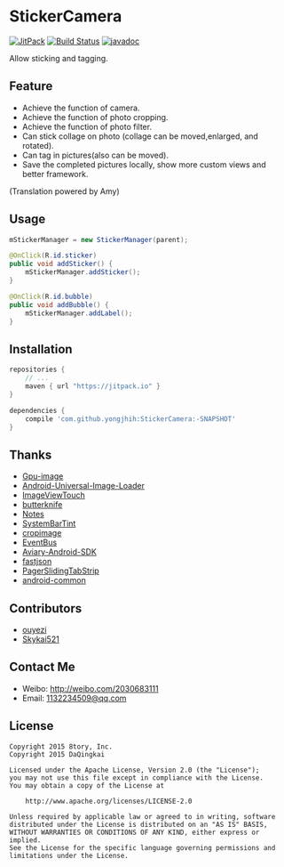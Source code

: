 # StickerCamera

[![JitPack](https://img.shields.io/github/tag/yongjhih/StickerCamera.svg?label=JitPack)](https://jitpack.io/#yongjhih/StickerCamera)
[![Build Status](https://travis-ci.org/yongjhih/StickerCamera.svg)](https://travis-ci.org/yongjhih/StickerCamera)
[![javadoc](https://img.shields.io/github/tag/yongjhih/StickerCamera.svg?label=javadoc)](https://jitpack.io/com/github/yongjhih/StickerCamera/-SNAPSHOT/javadoc/)

Allow sticking and tagging.

## Feature

* Achieve the function of camera.
* Achieve the function of photo cropping.
* Achieve the function of photo filter.
* Can stick collage on photo (collage can be moved,enlarged, and rotated).
* Can tag in pictures(also can be moved).
* Save the completed pictures locally, show more custom views and better framework.

 (Translation powered by Amy)

## Usage

```java
mStickerManager = new StickerManager(parent);

@OnClick(R.id.sticker)
public void addSticker() {
    mStickerManager.addSticker();
}

@OnClick(R.id.bubble)
public void addBubble() {
    mStickerManager.addLabel();
}
```

## Installation

```gradle
repositories {
    // ...
    maven { url "https://jitpack.io" }
}

dependencies {
    compile 'com.github.yongjhih:StickerCamera:-SNAPSHOT'
}
```

## Thanks

- [Gpu-image](https://github.com/CyberAgent/android-gpuimage)
- [Android-Universal-Image-Loader](https://github.com/nostra13/Android-Universal-Image-Loader)
- [ImageViewTouch](https://github.com/ojas-webonise/ImageViewTouch)
- [butterknife](https://github.com/JakeWharton/butterknife)
- [Notes](https://github.com/lguipeng/Notes)
- [SystemBarTint](https://github.com/jgilfelt/SystemBarTint)
- [cropimage](https://github.com/biokys/cropimage)
- [EventBus](https://github.com/greenrobot/EventBus)
- [Aviary-Android-SDK](https://github.com/kitek/Aviary-Android-SDK)
- [fastjson](https://github.com/alibaba/fastjson)
- [PagerSlidingTabStrip](https://github.com/astuetz/PagerSlidingTabStrip)
- [android-common](https://github.com/Trinea/android-common)

## Contributors

- [ouyezi](https://github.com/ouyezi)
- [Skykai521](https://github.com/Skykai521)

## Contact Me

- Weibo: http://weibo.com/2030683111
- Email: 1132234509@qq.com

## License
```
Copyright 2015 8tory, Inc.
Copyright 2015 DaQingkai

Licensed under the Apache License, Version 2.0 (the "License");
you may not use this file except in compliance with the License.
You may obtain a copy of the License at

    http://www.apache.org/licenses/LICENSE-2.0

Unless required by applicable law or agreed to in writing, software
distributed under the License is distributed on an "AS IS" BASIS,
WITHOUT WARRANTIES OR CONDITIONS OF ANY KIND, either express or implied.
See the License for the specific language governing permissions and
limitations under the License.
```
